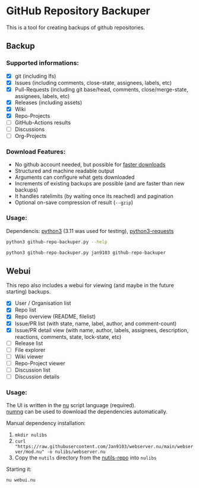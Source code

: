 # GitHub Repository Backuper

This is a tool for creating backups of github repositories.

## Backup

### Supported informations:

* [x] git (including lfs)
* [x] Issues (including comments, close-state, assignees, labels, etc)
* [x] Pull-Requests (including git base/head, comments, close/merge-state, assignees, labels, etc)
* [x] Releases (including assets)
* [x] Wiki
* [x] Repo-Projects
* [ ] GitHub-Actions results
* [ ] Discussions
* [ ] Org-Projects

### Download Features:

* No github account needed, but possible for [faster downloads](https://docs.github.com/en/rest/using-the-rest-api/rate-limits-for-the-rest-api)
* Structured and machine readable output
* Arguments can configure what gets downloaded
* Increments of existing backups are possible (and are faster than new backups)
* It handles ratelimits (by waiting once its reached) and pagination
* Optional on-save compression of result (`--gzip`)

### Usage:

Dependencis: [python3](https://www.python.org/) (3.11 was used for testing), [python3-requests](https://pypi.org/project/requests/)

```sh
python3 github-repo-backuper.py --help

python3 github-repo-backuper.py jan9103 github-repo-backuper
```

## Webui

This repo also includes a webui for viewing (and maybe in the future starting) backups.

* [x] User / Organisation list
* [x] Repo list
* [x] Repo overview (README, filelist)
* [x] Issue/PR list (with state, name, label, author, and comment-count)
* [x] Issue/PR detail view (with name, author, labels, assignees, description, reactions, comments, state, lock-state, etc)
* [ ] Release list
* [ ] File explorer
* [ ] Wiki viewer
* [ ] Repo-Project viewer
* [ ] Discussion list
* [ ] Discussion details

### Usage:

The UI is written in the [nu](https://nushell.sh) script language (required).  
[numng](https://github.com/jan9103/numng) can be used to download the dependencies automatically.

Manual dependency installation:

1. `mkdir nulibs`
2. `curl "https://raw.githubusercontent.com/Jan9103/webserver.nu/main/webserver/mod.nu" -o nulibs/webserver.nu`
3. Copy the `nutils` directory from the [nutils-repo](https://github.com/jan9103/nutils) into `nulibs`

Starting it:

```sh
nu webui.nu
```
